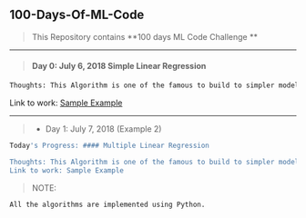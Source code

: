 ## 100-Days-Of-ML-Code

> This Repository contains **100 days ML Code Challenge **

---

>  #### Day 0: July 6, 2018 Simple Linear Regression
``` bash
Thoughts: This Algorithm is one of the famous to build to simpler models. I have build my model using simplest dataset.
```
Link to work: [Sample Example](https://github.com/nitesh009/100-Days-Of-ML-Code/tree/master/Simple%20Linear%20Regression
 "Example")


---

>  * Day 1: July 7, 2018 (Example 2)
``` bash
Today's Progress: #### Multiple Linear Regression

Thoughts: This Algorithm is one of the famous to build to simpler models. I have build my model using simplest dataset.
Link to work: Sample Example
```




> NOTE: 
``` bash
All the algorithms are implemented using Python.
```
